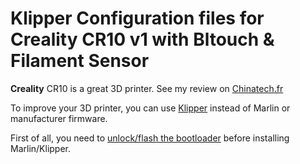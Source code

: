 # Klipper Configuration files for Creality CR10 v1 with Bltouch & Filament Sensor

**Creality** CR10 is a great 3D printer. See my review on [Chinatech.fr](https://www.chinatech.fr/tests-produits-chinois/test-imprimante-3d-creality-cr10.html)

To improve your 3D printer, you can use [Klipper](https://github.com/KevinOConnor/klipper) instead of Marlin or manufacturer firmware.

First of all, you need to [unlock/flash the bootloader](http://www.cr10.fr/ameliorations/marlin/) before installing Marlin/Klipper.
